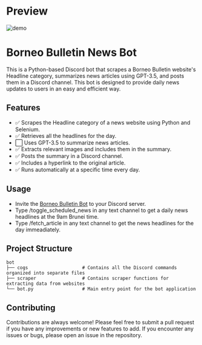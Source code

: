 # Preview
![demo](https://github.com/anwari-fikri/borneo-bulletin-bot/assets/50336496/7f430d7b-39c2-43ef-b0e7-f5a729358bfc)


# Borneo Bulletin News Bot
This is a Python-based Discord bot that scrapes a Borneo Bulletin website's Headline category, summarizes news articles using GPT-3.5, and posts them in a Discord channel. This bot is designed to provide daily news updates to users in an easy and efficient way.

## Features
- ✅ Scrapes the Headline category of a news website using Python and Selenium. 
- ✅ Retrieves all the headlines for the day. 
- ⬜ Uses GPT-3.5 to summarize news articles.
- ✅ Extracts relevant images and includes them in the summary. 
- ✅ Posts the summary in a Discord channel.
- ✅ Includes a hyperlink to the original article. 
- ✅ Runs automatically at a specific time every day. 

## Usage
* Invite the [Borneo Bulletin Bot](https://discord.com/api/oauth2/authorize?client_id=1097394756985819136&permissions=2147485696&scope=bot) to your Discord server. 
* Type /toggle_scheduled_news in any text channel to get a daily news headlines at the 9am Brunei time.
* Type /fetch_article in any text channel to get the news headlines for the day immeadiately.

## Project Structure

```
bot
├── cogs                    # Contains all the Discord commands organized into separate files
├── scraper                 # Contains scraper functions for extracting data from websites
└── bot.py                  # Main entry point for the bot application
```

## Contributing
Contributions are always welcome! Please feel free to submit a pull request if you have any improvements or new features to add. If you encounter any issues or bugs, please open an issue in the repository.
